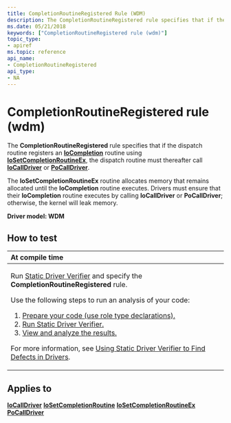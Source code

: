 ```yaml
---
title: CompletionRoutineRegistered Rule (WDM)
description: The CompletionRoutineRegistered rule specifies that if the dispatch routine registers an IoCompletion routine using IoSetCompletionRoutineEx, the dispatch routine must thereafter call IoCallDriver or PoCallDriver.
ms.date: 05/21/2018
keywords: ["CompletionRoutineRegistered rule (wdm)"]
topic_type:
- apiref
ms.topic: reference
api_name:
- CompletionRoutineRegistered
api_type:
- NA
---
```


# CompletionRoutineRegistered rule (wdm)


The **CompletionRoutineRegistered** rule specifies that if the dispatch routine registers an [**IoCompletion**](/windows-hardware/drivers/ddi/wdm/nc-wdm-io_completion_routine) routine using [**IoSetCompletionRoutineEx**](/windows-hardware/drivers/ddi/wdm/nf-wdm-iosetcompletionroutineex), the dispatch routine must thereafter call [**IoCallDriver**](/windows-hardware/drivers/ddi/wdm/nf-wdm-iocalldriver) or [**PoCallDriver**](/windows-hardware/drivers/ddi/ntifs/nf-ntifs-pocalldriver).

The **IoSetCompletionRoutineEx** routine allocates memory that remains allocated until the **IoCompletion** routine executes. Drivers must ensure that their **IoCompletion** routine executes by calling **IoCallDriver** or **PoCallDriver**; otherwise, the kernel will leak memory.

**Driver model: WDM**

## How to test

<table>
<colgroup>
<col width="100%" />
</colgroup>
<thead>
<tr class="header">
<th align="left">At compile time</th>
</tr>
</thead>
<tbody>
<tr class="odd">
<td align="left"><p>Run <a href="/windows-hardware/drivers/devtest/static-driver-verifier" data-raw-source="[Static Driver Verifier](./static-driver-verifier.md)">Static Driver Verifier</a> and specify the <strong>CompletionRoutineRegistered</strong> rule.</p>
Use the following steps to run an analysis of your code:
<ol>
<li><a href="/windows-hardware/drivers/devtest/using-static-driver-verifier-to-find-defects-in-drivers#preparing-your-source-code" data-raw-source="[Prepare your code (use role type declarations).](./using-static-driver-verifier-to-find-defects-in-drivers.md#preparing-your-source-code)">Prepare your code (use role type declarations).</a></li>
<li><a href="/windows-hardware/drivers/devtest/using-static-driver-verifier-to-find-defects-in-drivers#running-static-driver-verifier" data-raw-source="[Run Static Driver Verifier.](./using-static-driver-verifier-to-find-defects-in-drivers.md#running-static-driver-verifier)">Run Static Driver Verifier.</a></li>
<li><a href="/windows-hardware/drivers/devtest/using-static-driver-verifier-to-find-defects-in-drivers#viewing-and-analyzing-the-results" data-raw-source="[View and analyze the results.](./using-static-driver-verifier-to-find-defects-in-drivers.md#viewing-and-analyzing-the-results)">View and analyze the results.</a></li>
</ol>
<p>For more information, see <a href="/windows-hardware/drivers/devtest/using-static-driver-verifier-to-find-defects-in-drivers" data-raw-source="[Using Static Driver Verifier to Find Defects in Drivers](./using-static-driver-verifier-to-find-defects-in-drivers.md)">Using Static Driver Verifier to Find Defects in Drivers</a>.</p></td>
</tr>
</tbody>
</table>

## Applies to

[**IoCallDriver**](/windows-hardware/drivers/ddi/wdm/nf-wdm-iocalldriver)
[**IoSetCompletionRoutine**](/windows-hardware/drivers/ddi/wdm/nf-wdm-iosetcompletionroutine)
[**IoSetCompletionRoutineEx**](/windows-hardware/drivers/ddi/wdm/nf-wdm-iosetcompletionroutineex)
[**PoCallDriver**](/windows-hardware/drivers/ddi/ntifs/nf-ntifs-pocalldriver)
